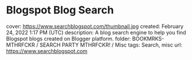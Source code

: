 # Blogspot Blog Search

cover: https://www.searchblogspot.com/thumbnail.jpg
created: February 24, 2022 1:17 PM (UTC)
description: A blog search engine to help you find Blogspot blogs created on Blogger platform.
folder: BOOKMRKS-MTHRFCKR / SEARCH PARTY MTHRFCKR! / Misc
tags: Search, misc
url: https://www.searchblogspot.com